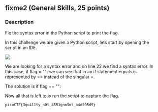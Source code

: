 ## fixme2 (General Skills, 25 points)
### Description
Fix the syntax error in the Python script to print the flag.

In this challenge we are given a Python script, lets start by opening the script in an IDE.

![](https://imgur.com/a/CMxk1BP)

We are looking for a syntax error and on line 22 we find a syntax error. In this case, if flag = "": we can see that in an if statement equals is represented by == instead of the singular =. 

The solution is if flag == "":

Now all that is left to is run the script to capture the flag.
```
picoCTF{3qu4l1ty_n0t_4551gnm3nt_b4d595d9}
```
